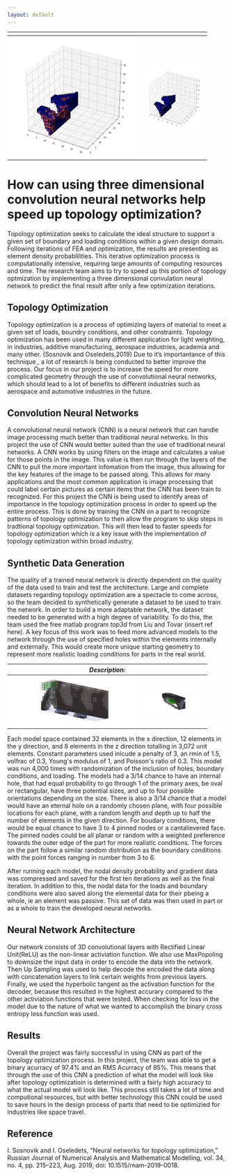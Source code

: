 ```yaml
---
layout: default
---
```


<html>
	<body>
		<table >
			<colgroup>
				<col style="width: 300px" />
				<col style="width: 160px" />
			</colgroup>
			<thead>
				<tr>
					<th colspan="2">
						<em>  </em>
					</th>
				</tr>
			</thead>
			<tbody>
				<tr>
					<td>
						<div> <img src = "https://raw.githubusercontent.com/znt5009/TopOppNN.github.io/gh-pages/initial_train.png" width ="500" img align="center"> </div>
					</td>
					<td>
						<img src = "https://raw.githubusercontent.com/znt5009/TopOppNN.github.io/gh-pages/final_train.png" width = "500" img align="center"> 
					</td>
				</tr>
			</tbody>
		</table>
	</body>
</html>

# How can using three dimensional convolution neural networks help speed up topology optimization?
Topology optimization seeks to calculate the ideal structure to support a given set of boundary and loading conditions within a given design domain. Following iterations of FEA and optimization, the results are presenting as element density probablilities. This iterative optimization process is computationally intensive, requiring large amounts of computing resources and time. The research team aims to try to speed up this portion of topology optmization by implementing a three dimensional convulation neural network to predict the final result after only a few optimization iterations. 

## Topology Optimization
Topology optimization is a process of optimizing layers of material to meet a given set of loads, boundry conditions, and other constraints. Topology optimization has been used in many different application for light weighting, in industries, additive manufacturing, aerospace industries, academia and many other. (Sosnovik and Oseledets,2019) Due to it’s importantance of this technique , a lot of research is being conducted to better improve the process. Our focus in our project is to increase the speed for more complicated geometry through the use of convolutional neural networks, which should lead to a lot of benefits to different industries such as aerospace and automotive industries in the future.

## Convolution Neural Networks
A convolutional neural network (CNN) is a neural network that can handle image processing much better than traditional neural networks. In this project the use of CNN would better suited than the use of traditional neural networks. A CNN works by using filters on the image and calculates a value for those points in the image. This value is then run through the layers of the CNN to pull the more important infomation from the image, thus allowing for the key features of the image to be passed along. This allows for many applications and the most common application is image processing that could label certain pictures as certain items that the CNN has been train to recognized. For this project the CNN is being used to identify areas of importance in the topology optimization process in order to speed up the entire process. This is done by training the CNN on a part to recognize patterns of topology optimization to then allow the program to skip steps in tradtional topology optimization. This will then lead to faster speeds for topology optimization which is a key issue with the implementation of topology optimization within broad industry.

## Synthetic Data Generation
The quality of a trained neural network is directly dependent on the quality of the data used to train and test the architecture. Large and complete datasets regarding topology optimization are a spectacle to come across, so the team decided to synthetically generate a dataset to be used to train the network. In order to build a more adaptable network, the dataset needed to be generated with a high degree of variability. To do this, the team used the free matlab program _top3d_ from Liu and Tovar (insert ref here). A key focus of this work was to feed more advanced models to the network through the use of specified holes within the elements internally and externally. This would create more unique starting geometry to represent more realistic loading conditions for parts in the real world. 
<html>
	<body>
		<table >
			<colgroup>
				<col style="width: 300px" />
				<col style="width: 160px" />
			</colgroup>
			<thead>
				<tr>
					<th colspan="2">
						<em> Description: </em>
					</th>
				</tr>
			</thead>
			<tbody>
				<tr>
					<td>
						<div> <img src = "https://raw.githubusercontent.com/znt5009/TopOppNN.github.io/gh-pages/DistForce.png" width ="500" align="center"> </div>
					</td>
					<td>
						<img src = "https://raw.githubusercontent.com/znt5009/TopOppNN.github.io/gh-pages/OvalPassive.png" width = "500" align="center"> 
					</td>
				</tr>
			</tbody>
		</table>
	</body>
</html>
 

Each model space contained 32 elements in the x direction, 12 elements in the y direction, and 8 elements in the z direction totalling in 3,072 unit elements. Constant parameters used inlcude a penalty of 3, an rmin of 1.5, volfrac of 0.3, Young's modulus of 1, and Poisson's ratio of 0.3. This model was run 4,000 times with randomization of the inclusion of holes, boundary conditions, and loading. The models had a 3/14 chance to have an internal hole, that had equal probability to go through 1 of the primary axes, be oval or rectangular, have three potential sizes, and up to four possible orientations depending on the size. There is also a 3/14 chance that a model would have an eternal hole on a randomly chosen plane, with four possible locations for each plane, with a random length and depth up to half the number of elements in the given direction. For boudary conditions, there would be equal chance to have 3 to 4 pinned nodes or a cantalievered face. The pinned nodes could be all planar or random with a weighted preference towards the outer edge of the part for more realistic conditions. The forces on the part follow a similar random distribution as the boundary conditions with the point forces ranging in number from 3 to 6.

After running each model, the nodal density probability and gradient data was compressed and saved for the first ten iterations as well as the final iteration. In addition to this, the nodal data for the loads and boundary conditions were also saved along the elemental data for their pbeing a whole, ie an element was passive. This set of data was then used in part or as a whole to train the developed neural networks.
## Neural Network Architecture
Our network consists of 3D convolutional layers with Rectified Linear Unit(ReLU) as the non-linear activiation function. We also use MaxPopoling to downsize the input data in order to encode the data into the network. Then Up Sampling was used to help decode the encoded the data along with concatenation layers to link certain weights from previous layers. Finally, we used the hyperbolic tangent as the activation function for the decoder, because this resulted in the highest accurary compared to the other activiation functions that were tested. When checking for loss in the model due to the nature of what we wanted to accomplish the binary cross entropy loss function was used. 

## Results
Overall the project was fairly successful in using CNN as part of the topology optimization process. In this project, the team was able to get a binary acurracy of 97.4% and an RMS Acurracy of 85%. This means that through the use of this CNN a prediction of what the model will look like after topology optimizatioin is determined with a fairly high accuracy to what the actual model will look like. This process still takes a lot of time and computional resources, but with better technology this CNN could be used to save hours in the design process of parts that need to be optimizied for industries like space travel.

## Reference
I. Sosnovik and I. Oseledets, “Neural networks for topology optimization,” Russian Journal of Numerical Analysis and Mathematical Modelling, vol. 34, no. 4, pp. 215–223, Aug. 2019, doi: 10.1515/rnam-2019-0018.
